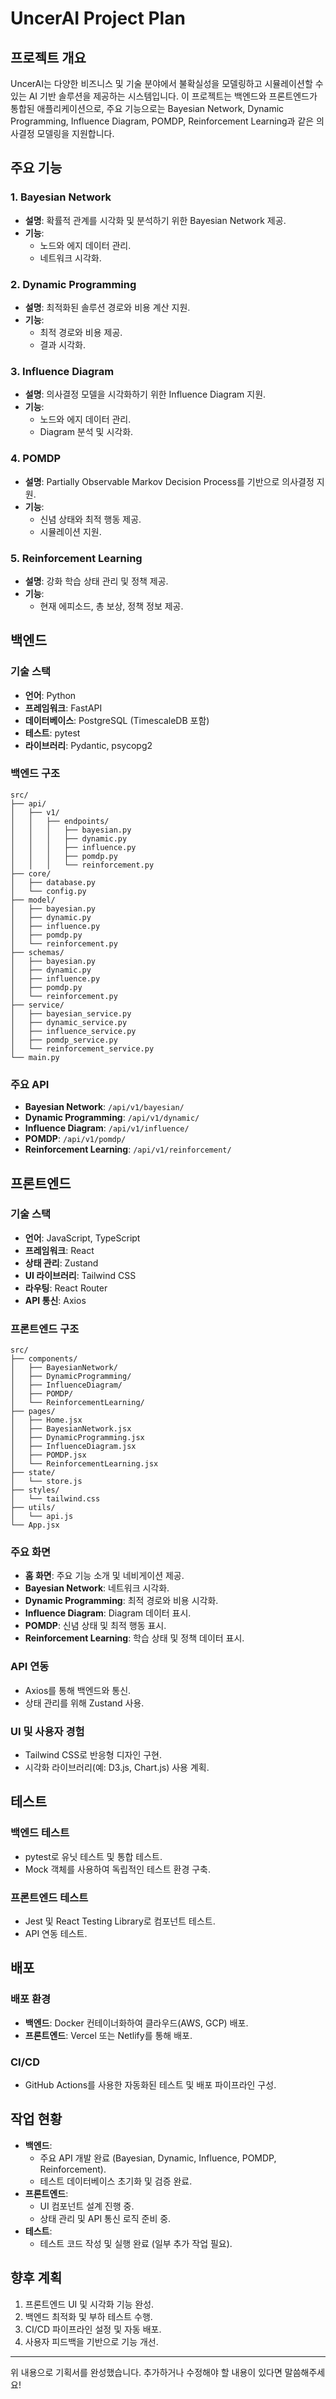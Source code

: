# UncerAI Project Plan

## 프로젝트 개요
UncerAI는 다양한 비즈니스 및 기술 분야에서 불확실성을 모델링하고 시뮬레이션할 수 있는 AI 기반 솔루션을 제공하는 시스템입니다. 이 프로젝트는 백엔드와 프론트엔드가 통합된 애플리케이션으로, 주요 기능으로는 Bayesian Network, Dynamic Programming, Influence Diagram, POMDP, Reinforcement Learning과 같은 의사결정 모델링을 지원합니다.

## 주요 기능
### 1. Bayesian Network
- **설명**: 확률적 관계를 시각화 및 분석하기 위한 Bayesian Network 제공.
- **기능**:
  - 노드와 에지 데이터 관리.
  - 네트워크 시각화.

### 2. Dynamic Programming
- **설명**: 최적화된 솔루션 경로와 비용 계산 지원.
- **기능**:
  - 최적 경로와 비용 제공.
  - 결과 시각화.

### 3. Influence Diagram
- **설명**: 의사결정 모델을 시각화하기 위한 Influence Diagram 지원.
- **기능**:
  - 노드와 에지 데이터 관리.
  - Diagram 분석 및 시각화.

### 4. POMDP
- **설명**: Partially Observable Markov Decision Process를 기반으로 의사결정 지원.
- **기능**:
  - 신념 상태와 최적 행동 제공.
  - 시뮬레이션 지원.

### 5. Reinforcement Learning
- **설명**: 강화 학습 상태 관리 및 정책 제공.
- **기능**:
  - 현재 에피소드, 총 보상, 정책 정보 제공.

## 백엔드
### 기술 스택
- **언어**: Python
- **프레임워크**: FastAPI
- **데이터베이스**: PostgreSQL (TimescaleDB 포함)
- **테스트**: pytest
- **라이브러리**: Pydantic, psycopg2

### 백엔드 구조
```plaintext
src/
├── api/
│   ├── v1/
│   │   ├── endpoints/
│   │   │   ├── bayesian.py
│   │   │   ├── dynamic.py
│   │   │   ├── influence.py
│   │   │   ├── pomdp.py
│   │   │   └── reinforcement.py
├── core/
│   ├── database.py
│   └── config.py
├── model/
│   ├── bayesian.py
│   ├── dynamic.py
│   ├── influence.py
│   ├── pomdp.py
│   └── reinforcement.py
├── schemas/
│   ├── bayesian.py
│   ├── dynamic.py
│   ├── influence.py
│   ├── pomdp.py
│   └── reinforcement.py
├── service/
│   ├── bayesian_service.py
│   ├── dynamic_service.py
│   ├── influence_service.py
│   ├── pomdp_service.py
│   └── reinforcement_service.py
└── main.py
```

### 주요 API
- **Bayesian Network**: `/api/v1/bayesian/`
- **Dynamic Programming**: `/api/v1/dynamic/`
- **Influence Diagram**: `/api/v1/influence/`
- **POMDP**: `/api/v1/pomdp/`
- **Reinforcement Learning**: `/api/v1/reinforcement/`

## 프론트엔드
### 기술 스택
- **언어**: JavaScript, TypeScript
- **프레임워크**: React
- **상태 관리**: Zustand
- **UI 라이브러리**: Tailwind CSS
- **라우팅**: React Router
- **API 통신**: Axios

### 프론트엔드 구조
```plaintext
src/
├── components/
│   ├── BayesianNetwork/
│   ├── DynamicProgramming/
│   ├── InfluenceDiagram/
│   ├── POMDP/
│   └── ReinforcementLearning/
├── pages/
│   ├── Home.jsx
│   ├── BayesianNetwork.jsx
│   ├── DynamicProgramming.jsx
│   ├── InfluenceDiagram.jsx
│   ├── POMDP.jsx
│   └── ReinforcementLearning.jsx
├── state/
│   └── store.js
├── styles/
│   └── tailwind.css
├── utils/
│   └── api.js
└── App.jsx
```

### 주요 화면
- **홈 화면**: 주요 기능 소개 및 네비게이션 제공.
- **Bayesian Network**: 네트워크 시각화.
- **Dynamic Programming**: 최적 경로와 비용 시각화.
- **Influence Diagram**: Diagram 데이터 표시.
- **POMDP**: 신념 상태 및 최적 행동 표시.
- **Reinforcement Learning**: 학습 상태 및 정책 데이터 표시.

### API 연동
- Axios를 통해 백엔드와 통신.
- 상태 관리를 위해 Zustand 사용.

### UI 및 사용자 경험
- Tailwind CSS로 반응형 디자인 구현.
- 시각화 라이브러리(예: D3.js, Chart.js) 사용 계획.

## 테스트
### 백엔드 테스트
- pytest로 유닛 테스트 및 통합 테스트.
- Mock 객체를 사용하여 독립적인 테스트 환경 구축.

### 프론트엔드 테스트
- Jest 및 React Testing Library로 컴포넌트 테스트.
- API 연동 테스트.

## 배포
### 배포 환경
- **백엔드**: Docker 컨테이너화하여 클라우드(AWS, GCP) 배포.
- **프론트엔드**: Vercel 또는 Netlify를 통해 배포.

### CI/CD
- GitHub Actions를 사용한 자동화된 테스트 및 배포 파이프라인 구성.

## 작업 현황
- **백엔드**:
  - 주요 API 개발 완료 (Bayesian, Dynamic, Influence, POMDP, Reinforcement).
  - 테스트 데이터베이스 초기화 및 검증 완료.
- **프론트엔드**:
  - UI 컴포넌트 설계 진행 중.
  - 상태 관리 및 API 통신 로직 준비 중.
- **테스트**:
  - 테스트 코드 작성 및 실행 완료 (일부 추가 작업 필요).

## 향후 계획
1. 프론트엔드 UI 및 시각화 기능 완성.
2. 백엔드 최적화 및 부하 테스트 수행.
3. CI/CD 파이프라인 설정 및 자동 배포.
4. 사용자 피드백을 기반으로 기능 개선.

---

위 내용으로 기획서를 완성했습니다. 추가하거나 수정해야 할 내용이 있다면 말씀해주세요!


